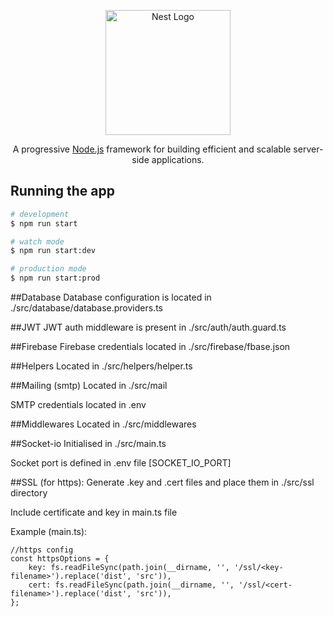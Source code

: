 <p align="center">
  <a href="http://nestjs.com/" target="blank"><img src="https://nestjs.com/img/logo-small.svg" width="200" alt="Nest Logo" /></a>
</p>

[circleci-image]: https://img.shields.io/circleci/build/github/nestjs/nest/master?token=abc123def456
[circleci-url]: https://circleci.com/gh/nestjs/nest

  <p align="center">A progressive <a href="http://nodejs.org" target="_blank">Node.js</a> framework for building efficient and scalable server-side applications.</p>


## Running the app

```bash
# development
$ npm run start

# watch mode
$ npm run start:dev

# production mode
$ npm run start:prod
```

##Database
Database configuration is located in ./src/database/database.providers.ts

##JWT
JWT auth middleware is present in ./src/auth/auth.guard.ts

##Firebase
Firebase credentials located in ./src/firebase/fbase.json

##Helpers
Located in ./src/helpers/helper.ts

##Mailing (smtp)
Located in ./src/mail

SMTP credentials located in .env

##Middlewares
Located in ./src/middlewares

##Socket-io
Initialised in ./src/main.ts

Socket port is defined in .env file [SOCKET_IO_PORT]

##SSL (for https):
Generate .key and .cert files and place them in ./src/ssl directory

Include certificate and key in main.ts file

Example (main.ts):

```
//https config
const httpsOptions = {
    key: fs.readFileSync(path.join(__dirname, '', '/ssl/<key-filename>').replace('dist', 'src')),
    cert: fs.readFileSync(path.join(__dirname, '', '/ssl/<cert-filename>').replace('dist', 'src')),
};
```

